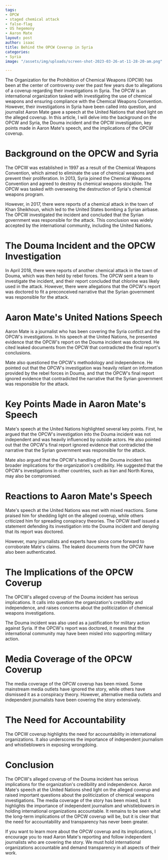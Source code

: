 ```yaml
---
tags:
- OPCW
- staged chemical attack
- false-flag
- US hegemony
- Aaron Mate
layout: post
author: isaac
title: Behind the OPCW Coverup in Syria
categories:
- Syria
image: "/assets/img/uploads/screen-shot-2023-03-26-at-11-28-20-am.png"

---
```

  
The Organization for the Prohibition of Chemical Weapons (OPCW) has been at the center of controversy over the past few years due to allegations of a coverup regarding their investigations in Syria. The OPCW is an international organization tasked with investigating the use of chemical weapons and ensuring compliance with the Chemical Weapons Convention. However, their investigations in Syria have been called into question, and journalist Aaron Mate gave a speech at the United Nations that shed light on the alleged coverup. In this article, I will delve into the background on the OPCW and Syria, the Douma incident and the OPCW investigation, key points made in Aaron Mate's speech, and the implications of the OPCW coverup.

# Background on the OPCW and Syria

The OPCW was established in 1997 as a result of the Chemical Weapons Convention, which aimed to eliminate the use of chemical weapons and prevent their proliferation. In 2013, Syria joined the Chemical Weapons Convention and agreed to destroy its chemical weapons stockpile. The OPCW was tasked with overseeing the destruction of Syria's chemical weapons program.

However, in 2017, there were reports of a chemical attack in the town of Khan Sheikhoun, which led to the United States bombing a Syrian airbase. The OPCW investigated the incident and concluded that the Syrian government was responsible for the attack. This conclusion was widely accepted by the international community, including the United Nations.

# The Douma Incident and the OPCW Investigation

In April 2018, there were reports of another chemical attack in the town of Douma, which was then held by rebel forces. The OPCW sent a team to investigate the incident, and their report concluded that chlorine was likely used in the attack. However, there were allegations that the OPCW's report was doctored to fit a preconceived narrative that the Syrian government was responsible for the attack.

# Aaron Mate's United Nations Speech

Aaron Mate is a journalist who has been covering the Syria conflict and the OPCW's investigations. In his speech at the United Nations, he presented evidence that the OPCW's report on the Douma incident was doctored. He cited leaked documents from the OPCW that contradicted the final report's conclusions.

Mate also questioned the OPCW's methodology and independence. He pointed out that the OPCW's investigation was heavily reliant on information provided by the rebel forces in Douma, and that the OPCW's final report ignored evidence that contradicted the narrative that the Syrian government was responsible for the attack.

# Key Points Made in Aaron Mate's Speech

Mate's speech at the United Nations highlighted several key points. First, he argued that the OPCW's investigation into the Douma incident was not independent and was heavily influenced by outside actors. He also pointed out that the OPCW's final report ignored evidence that contradicted the narrative that the Syrian government was responsible for the attack.

Mate also argued that the OPCW's handling of the Douma incident has broader implications for the organization's credibility. He suggested that the OPCW's investigations in other countries, such as Iran and North Korea, may also be compromised.

# Reactions to Aaron Mate's Speech

Mate's speech at the United Nations was met with mixed reactions. Some praised him for shedding light on the alleged coverup, while others criticized him for spreading conspiracy theories. The OPCW itself issued a statement defending its investigation into the Douma incident and denying that its report was doctored.

However, many journalists and experts have since come forward to corroborate Mate's claims. The leaked documents from the OPCW have also been authenticated.

# The Implications of the OPCW Coverup

The OPCW's alleged coverup of the Douma incident has serious implications. It calls into question the organization's credibility and independence, and raises concerns about the politicization of chemical weapons investigations.

The Douma incident was also used as a justification for military action against Syria. If the OPCW's report was doctored, it means that the international community may have been misled into supporting military action.

# Media Coverage of the OPCW Coverup

The media coverage of the OPCW coverup has been mixed. Some mainstream media outlets have ignored the story, while others have dismissed it as a conspiracy theory. However, alternative media outlets and independent journalists have been covering the story extensively.

# The Need for Accountability

The OPCW coverup highlights the need for accountability in international organizations. It also underscores the importance of independent journalism and whistleblowers in exposing wrongdoing.

# Conclusion

The OPCW's alleged coverup of the Douma incident has serious implications for the organization's credibility and independence. Aaron Mate's speech at the United Nations shed light on the alleged coverup and raised important questions about the politicization of chemical weapons investigations. The media coverage of the story has been mixed, but it highlights the importance of independent journalism and whistleblowers in holding international organizations accountable. It remains to be seen what the long-term implications of the OPCW coverup will be, but it is clear that the need for accountability and transparency has never been greater.

If you want to learn more about the OPCW coverup and its implications, I encourage you to read Aaron Mate's reporting and follow independent journalists who are covering the story. We must hold international organizations accountable and demand transparency in all aspects of their work.